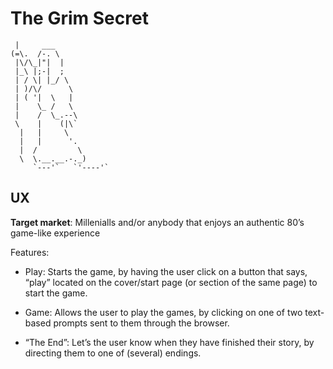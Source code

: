 # The Grim Secret

                      
     |     ___
    (=\.  /-. \
     |\/\_|"|  |
     |_\ |;-|  ;
     | / \| |_/ \
     | )/\/      \
     | ( '|  \   |
     |    \_ /   \
     |    /  \_.--\
     \    |    (|\`
      |   |     \
      |   |      '.
      |  /         \
      \  \.__.__.-._)
         `---'`   `'----'`


## UX

**Target market**: Millenialls and/or anybody that enjoys an authentic 80’s game-like experience

Features:

- Play:  Starts the game, by having the user click on a button that says, “play” located on the cover/start page (or section of the same page) to start the game.

- Game: Allows the user to play the games, by clicking on one of two text-based prompts sent to them through the browser.

- “The End”: Let’s the user know when they have finished their story, by directing them to one of (several) endings.
